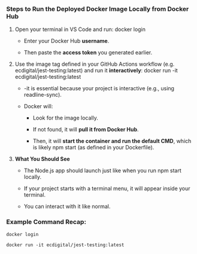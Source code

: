 ### **Steps to Run the Deployed Docker Image Locally from Docker Hub**

1.  Open your terminal in VS Code and run: docker login
    
    *   Enter your Docker Hub **username**.
        
    *   Then paste the **access token** you generated earlier.
        
2.  Use the image tag defined in your GitHub Actions workflow (e.g. ecdigital/jest-testing:latest) and run it **interactively**: docker run -it ecdigital/jest-testing:latest
    
    *   \-it is essential because your project is interactive (e.g., using readline-sync).
        
    *   Docker will:
        
        *   Look for the image locally.
            
        *   If not found, it will **pull it from Docker Hub**.
            
        *   Then, it will **start the container and run the default CMD**, which is likely npm start (as defined in your Dockerfile).
            
3.  **What You Should See**
    
    *   The Node.js app should launch just like when you run npm start locally.
        
    *   If your project starts with a terminal menu, it will appear inside your terminal.
        
    *   You can interact with it like normal.
        

### Example Command Recap:
` docker login `

` docker run -it ecdigital/jest-testing:latest   `
